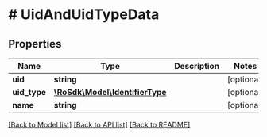 # # UidAndUidTypeData

## Properties

Name | Type | Description | Notes
------------ | ------------- | ------------- | -------------
**uid** | **string** |  | [optional]
**uid_type** | [**\RoSdk\Model\IdentifierType**](IdentifierType.md) |  | [optional]
**name** | **string** |  | [optional]

[[Back to Model list]](../../README.md#models) [[Back to API list]](../../README.md#endpoints) [[Back to README]](../../README.md)
